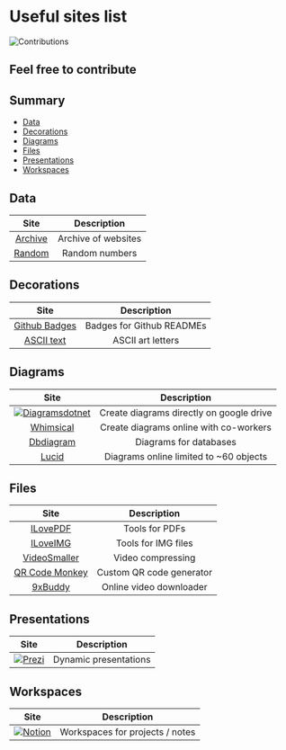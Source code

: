 # Useful sites list
![Contributions](https://img.shields.io/static/v1.svg?label=Contributions&message=Welcome&color=information&style=for-the-badge)
## Feel free to contribute

## Summary
* [Data](#Data)
* [Decorations](#Decorations)
* [Diagrams](#Diagrams)
* [Files](#Files)
* [Presentations](#Presentations)
* [Workspaces](#Workspaces)

## Data
Site | Description
:---: | :---:
[Archive](https://archive.org/web/) | Archive of websites
[Random](https://www.random.org/) | Random numbers

## Decorations
Site | Description
:---: | :---:
[Github Badges](https://img.shields.io) | Badges for Github READMEs
[ASCII text](https://patorjk.com/software/taag/#p=display&f=Graffiti&t=Type%20Something%20) | ASCII art letters

## Diagrams
Site | Description
:---: | :---:
[![Diagramsdotnet](https://img.shields.io/badge/Diagrams.net-F08705?style=for-the-badge&logo=diagramsdotnet&logoColor=white)](https://app.diagrams.net) | Create diagrams directly on google drive
[Whimsical](https://whimsical.com/getting-started-5AqaR9JCJc8hHL4QfcsVPt) | Create diagrams online with co-workers
[Dbdiagram](https://dbdiagram.io/d) | Diagrams for databases
[Lucid](https://lucid.app/) | Diagrams online limited to ~60 objects

## Files
Site | Description
:---: | :---:
[ILovePDF](https://www.ilovepdf.com/) | Tools for PDFs
[ILoveIMG](https://www.iloveimg.com/) | Tools for IMG files
[VideoSmaller](https://www.videosmaller.com/) | Video compressing
[QR Code Monkey](https://www.qrcode-monkey.com/) | Custom QR code generator
[9xBuddy](https://9xbuddy.com/) | Online video downloader

## Presentations
Site | Description
:---: | :---:
[![Prezi](https://img.shields.io/badge/Prezi-3181FF?style=for-the-badge&logo=prezi&logoColor=white)](https://prezi.com/dashboard/next/#/all) | Dynamic presentations

## Workspaces
Site | Description
:---: | :---:
[![Notion](https://img.shields.io/badge/Notion-000000?style=for-the-badge&logo=notion&logoColor=white)](notion.so) | Workspaces for projects / notes